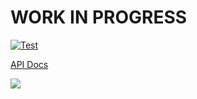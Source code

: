 # WORK IN PROGRESS

[![Test](https://github.com/no-day/fp-ts-virtual-filesystem/actions/workflows/build.yml/badge.svg)](https://github.com/no-day/fp-ts-virtual-filesystem/actions/workflows/build.yml)

[API Docs](https://no-day.github.io/fp-ts-virtual-filesystem)

![](https://motherboard-images.vice.com/content-images/contentimage/26327/1444070256569233.gif)
